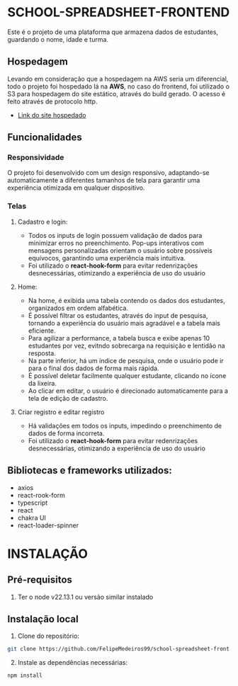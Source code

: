 # SCHOOL-SPREADSHEET-FRONTEND

Este é o projeto de uma plataforma que armazena dados de estudantes, guardando o nome, idade e turma. 


## Hospedagem

Levando em consideração que a hospedagem na AWS seria um diferencial, todo o projeto foi hospedado lá na **AWS**, no caso do frontend, foi utilizado o S3 para hospedagem do site estático, através do build gerado. O acesso é feito através de protocolo http. 
  - [Link do site hospedado](http://school-spreadsheet-front.s3-website-sa-east-1.amazonaws.com/sign-in) 
  
## Funcionalidades

### Responsividade
O projeto foi desenvolvido com um design responsivo, adaptando-se automaticamente a diferentes tamanhos de tela para garantir uma experiência otimizada em qualquer dispositivo.

### Telas
1. Cadastro e login: 
    - Todos os inputs de login possuem validação de dados para minimizar erros no preenchimento. Pop-ups interativos com mensagens personalizadas orientam o usuário sobre possíveis equívocos, garantindo uma experiência mais intuitiva.
    - Foi utilizado o **react-hook-form** para evitar redenrizações desnecessárias, otimizando a experiência de uso do usuário 

2. Home: 
    - Na home, é exibida uma tabela contendo os dados dos estudantes, organizados em ordem alfabética.
    - É possível filtrar os estudantes, através do input de pesquisa, tornando a experiência do usuário mais agradável e a tabela mais eficiente. 
    - Para agilizar a performance, a tabela busca e exibe apenas 10 estudantes por vez, evitndo sobrecarga na requisição e lentidão na resposta. 
    - Na parte inferior, há um índice de pesquisa, onde o usuário pode ir para o final dos dados de forma mais rápida.
    - É possível deletar facilmente qualquer estudante, clicando no ícone da lixeira.
    - Ao clicar em editar, o usuário é direcionado automaticamente para a tela de edição de cadastro. 

3. Criar registro e editar registro
    - Há validações em todos os inputs, impedindo o preenchimento de dados de forma incorreta. 
    - Foi utilizado o **react-hook-form** para evitar redenrizações desnecessárias, otimizando a experiência de uso do usuário




## Bibliotecas e frameworks utilizados: 
- axios
- react-rook-form
- typescript
- react 
- chakra UI
- react-loader-spinner


# INSTALAÇÃO

## Pré-requisitos 

1. Ter o node v22.13.1 ou versão similar instalado 

## Instalação local

1. Clone do repositório: 

  ```bash
  git clone https://github.com/FelipeMedeiros99/school-spreadsheet-front.git
  ```


2. Instale as dependências necessárias:

  ```bash 
  npm install 
  ```